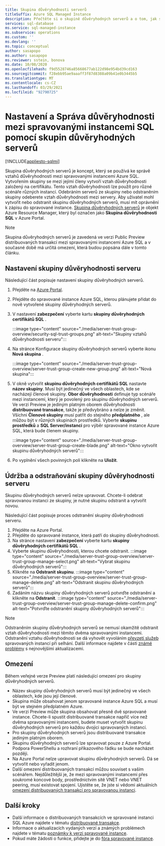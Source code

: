 ```yaml
---
title: Skupina důvěryhodnosti serverů
titleSuffix: Azure SQL Managed Instance
description: Přečtěte si o skupině důvěryhodných serverů a o tom, jak spravovat vztahy důvěryhodnosti mezi spravovanými instancemi Azure SQL.
services: sql-database
ms.service: sql-managed-instance
ms.subservice: operations
ms.custom: ''
ms.devlang: ''
ms.topic: conceptual
author: sasapopo
ms.author: sasapopo
ms.reviewer: sstein, bonova
ms.date: 10/08/2020
ms.openlocfilehash: f9d5528746a85668677ab122d98e954bd39cd163
ms.sourcegitcommit: f28ebb95ae9aaaff3f87d8388a09b41e0b3445b5
ms.translationtype: MT
ms.contentlocale: cs-CZ
ms.lasthandoff: 03/29/2021
ms.locfileid: "92790725"
---
```

# <a name="use-server-trust-groups-to-set-up-and-manage-trust-between-sql-managed-instances"></a>Nastavení a Správa důvěryhodnosti mezi spravovanými instancemi SQL pomocí skupin důvěryhodných serverů
[!INCLUDE[appliesto-sqlmi](../includes/appliesto-sqlmi.md)]

Skupina důvěryhodných serverů je koncept, který se používá ke správě vztahů důvěryhodnosti mezi spravovanými instancemi Azure SQL. Vytvořením skupiny se mezi jejími členy vytvoří vztah důvěryhodnosti založený na certifikátu. Tento vztah důvěryhodnosti lze použít pro různé scénáře různých instancí. Odebráním serverů ze skupiny nebo odstraněním skupiny odeberete vztah důvěryhodnosti mezi servery. Aby uživatel mohl vytvořit nebo odstranit skupinu důvěryhodných serverů, musí mít oprávnění k zápisu do spravované instance.
[Skupina důvěryhodných serverů](/azure/templates/microsoft.sql/allversions) je objekt Azure Resource Manager, který byl označen jako **Skupina důvěryhodnosti SQL** v Azure Portal.

> [!NOTE]
> Skupina důvěryhodných serverů je zavedená ve verzi Public Preview distribuovaných transakcí mezi spravovanými instancemi Azure SQL a v současné době má určitá omezení, která budou popsána dále v tomto článku.

## <a name="server-trust-group-setup"></a>Nastavení skupiny důvěryhodnosti serveru

Následující část popisuje nastavení skupiny důvěryhodných serverů.

1. Přejděte na [Azure Portal](https://portal.azure.com/).

2. Přejděte do spravované instance Azure SQL, kterou plánujete přidat do nově vytvořené skupiny důvěryhodných serverů.

3. V nastavení **zabezpečení** vyberte kartu **skupiny důvěryhodných certifikátů SQL** .

   :::image type="content" source="./media/server-trust-group-overview/security-sql-trust-groups.png" alt-text="Skupiny vztahů důvěryhodnosti serveru":::

4. Na stránce Konfigurace skupiny důvěryhodných serverů vyberte ikonu **Nová skupina** .

   :::image type="content" source="./media/server-trust-group-overview/server-trust-group-create-new-group.png" alt-text="Nová skupina":::

5. V okně vytvořit **skupinu důvěryhodných certifikátů SQL** nastavte **název skupiny**. Musí být jedinečný ve všech oblastech, kde se nacházejí členové skupiny. **Obor důvěryhodnosti** definuje typ scénáře mezi instancemi, který je povolený pro skupinu důvěryhodných serverů. Ve verzi Preview je jediným platným oborem důvěryhodnosti **distribuované transakce**, takže je předvybráno a nelze je změnit. Všichni **Členové skupiny** musí patřit do stejného **předplatného** , ale můžou být v různých skupinách prostředků. Vyberte **skupinu prostředků** a **SQL Server/instanci** pro výběr spravované instance Azure SQL, která bude členem skupiny.

   :::image type="content" source="./media/server-trust-group-overview/server-trust-group-create-blade.png" alt-text="Okno vytvořit skupinu důvěryhodných serverů":::

6. Po vyplnění všech povinných polí klikněte na **Uložit**.

## <a name="server-trust-group-maintenance-and-deletion"></a>Údržba a odstraňování skupiny důvěryhodnosti serveru

Skupinu důvěryhodných serverů nelze upravovat. Chcete-li odebrat spravovanou instanci ze skupiny, je nutné skupinu odstranit a vytvořit novou.

Následující část popisuje proces odstranění skupiny důvěryhodnosti serveru. 
1. Přejděte na Azure Portal.
2. Přejděte do spravované instance, která patří do skupiny důvěryhodnosti.
3. Na stránce nastavení **zabezpečení** vyberte kartu **skupiny důvěryhodných certifikátů SQL** .
4. Vyberte skupinu důvěryhodnosti, kterou chcete odstranit.
   :::image type="content" source="./media/server-trust-group-overview/server-trust-group-manage-select.png" alt-text="Vybrat skupinu důvěryhodných serverů":::
5. Klikněte na **Odstranit skupinu**.
   :::image type="content" source="./media/server-trust-group-overview/server-trust-group-manage-delete.png" alt-text="Odstranit skupinu důvěryhodných serverů":::
6. Zadáním názvu skupiny důvěryhodných serverů potvrďte odstranění a klikněte na **Odstranit**.
   :::image type="content" source="./media/server-trust-group-overview/server-trust-group-manage-delete-confirm.png" alt-text="Potvrďte odstranění skupiny důvěryhodných serverů":::

> [!NOTE]
> Odstraněním skupiny důvěryhodných serverů se nemusí okamžitě odstranit vztah důvěryhodnosti mezi těmito dvěma spravovanými instancemi. Odstranění vztahu důvěryhodnosti se dá vyhovět vyvoláním [převzetí služeb](/powershell/module/az.sql/Invoke-AzSqlInstanceFailover) spravovaných instancí při selhání. Další informace najdete v části [známé problémy](../database/doc-changes-updates-release-notes.md?tabs=managed-instance#known-issues) s nejnovějšími aktualizacemi.

## <a name="limitations"></a>Omezení

Během veřejné verze Preview platí následující omezení pro skupiny důvěryhodných serverů.
 * Název skupiny důvěryhodných serverů musí být jedinečný ve všech oblastech, kde jsou její členové.
 * Skupina může obsahovat jenom spravované instance Azure SQL a musí být ve stejném předplatném Azure.
 * Ve verzi Preview může skupina obsahovat přesně dvě spravované instance. Chcete-li spustit distribuované transakce napříč více než dvěma spravovanými instancemi, budete muset vytvořit skupinu důvěryhodných serverů pro každou dvojici spravovaných instancí.
 * Pro skupiny důvěryhodných serverů jsou distribuované transakce jediným platným oborem.
 * Skupinu důvěryhodných serverů lze spravovat pouze z Azure Portal. Podpora PowerShellu a rozhraní příkazového řádku se bude nacházet později.
 * Na Azure Portal nelze upravovat skupinu důvěryhodných serverů. Dá se vytvořit nebo vyřadit jenom.
 * Další omezení distribuovaných transakcí můžou souviset s vaším scénářem. Nejdůležitější je, že mezi spravovanými instancemi přes soukromé koncové body, prostřednictvím sítě VNET nebo VNET peering, musí existovat spojení. Ujistěte se, že jste si vědomi aktuálních [omezení distribuovaných transakcí pro spravovanou instanci](../database/elastic-transactions-overview.md#limitations).

## <a name="next-steps"></a>Další kroky

* Další informace o distribuovaných transakcích ve spravované instanci SQL Azure najdete v tématu [distribuované transakce](../database/elastic-transactions-overview.md).
* Informace o aktualizacích vydaných verzí a známých problémech najdete v tématu [poznámky k verzi spravované instance](../database/doc-changes-updates-release-notes.md).
* Pokud máte žádosti o funkce, přidejte je do [fóra spravované instance](https://feedback.azure.com/forums/915676-sql-managed-instance).